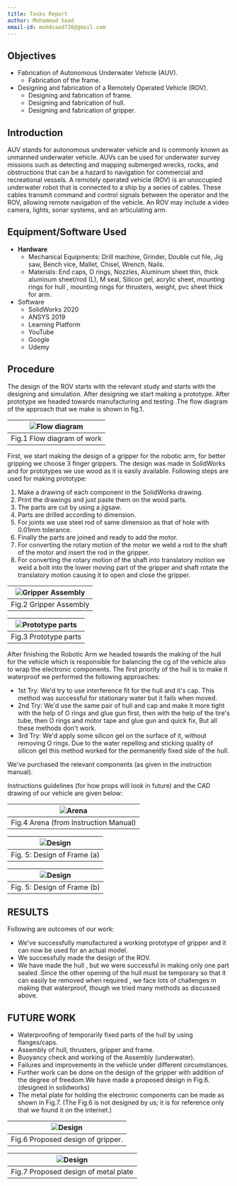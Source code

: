 ```yaml
---
title: Tasks Report
author: Mohammad Saad
email-id: mohdsaad736@gmail.com
---
```


## Objectives

- Fabrication of Autonomous Underwater Vehicle (AUV).
  - Fabrication of the frame.
- Designing and fabrication of a Remotely Operated Vehicle (ROV).
  - Designing and fabrication of frame.
  - Designing and fabrication of hull.
  - Designing and fabrication of gripper.

## Introduction

AUV stands for autonomous underwater vehicle and is commonly known as unmanned underwater vehicle. AUVs can be used for underwater survey missions such as detecting and mapping submerged wrecks, rocks, and obstructions that can be a hazard to navigation for commercial and recreational vessels.
A remotely operated vehicle (ROV) is an unoccupied underwater robot that is connected to a ship by a series of cables. These cables transmit command and control signals between the operator and the ROV, allowing remote navigation of the vehicle. An ROV may include a video camera, lights, sonar systems, and an articulating arm.

## Equipment/Software Used

- __Hardware__
  - Mechanical Equipments: Drill machine, Grinder, Double cut file, Jig saw, Bench vice, Mallet, Chisel, Wrench, Nails.
  - Materials: End caps, O rings, Nozzles, Aluminum sheet thin, thick aluminum sheet/rod (L), M seal, Silicon gel, acrylic sheet, mounting rings for hull , mounting rings for thrusters, weight, pvc sheet thick for arm.
- Software
  - SolidWorks 2020
  - ANSYS 2019
  - Learning Platform
  - YouTube
  - Google
  - Udemy

## Procedure

The design of the ROV starts with the relevant study and starts with the designing and simulation. After designing we start making a prototype. After prototype we headed towards manufacturing and testing .The flow diagram of the approach that we make is shown in fig.1.

| ![Flow diagram](static/saad_mantaza_01.png) |
|:--:|
| Fig.1 Flow diagram of work |

First, we start making the design of a gripper for the robotic arm, for better gripping we choose 3 finger grippers. The design was made in SolidWorks and for prototypes we use wood as it is easily available. Following steps are used for making prototype:

1. Make a drawing of each component in the SolidWorks drawing.
2. Print the drawings and just paste them on the wood parts.
3. The parts are cut by using a jigsaw.
4. Parts are drilled according to dimension.
5. For joints we use steel rod of same dimension as that of hole with  0.01mm tolerance.
6. Finally the parts are joined and ready to add the motor.
7. For converting the rotary motion of the motor we weld a rod to the shaft of the motor and insert the rod in the gripper.
8. For converting the rotary motion of the shaft into translatory motion we weld a bolt into the lower moving part of the gripper and shaft rotate the translatory motion causing it to open and close the gripper.

| ![Gripper Assembly](static/saad_mantaza_02.png) |
|:--:|
| Fig.2 Gripper Assembly |

| ![Prototype parts](static/saad_mantaza_03.png) |
|:--:|
|  Fig.3 Prototype parts |

After finishing the Robotic Arm we headed towards the making of the hull for the vehicle which is responsible for balancing the cg of the vehicle also to wrap the electronic components. The first priority of the hull is to make it waterproof we performed the following approaches:

- 1st Try: We'd try to use interference fit for the hull and it's cap. This method was successful for stationary water but it fails when moved.
- 2nd Try: We'd use the same pair of hull and cap and make it more tight with the help of O rings and glue gun first, then with the help of the tire's tube, then O rings and motor tape and glue gun and quick fix, But all these methods don't work.
- 3rd Try: We'd apply some silicon gel on the surface of it, without removing O rings.
Due to the water repelling and sticking quality of silicon gel this method worked for the permanently fixed side of the hull.

We've purchased the relevant components (as given in the instruction manual).

Instructions guidelines (for how props will look in future) and the CAD drawing of our vehicle are given below:

| ![Arena](static/saad_mantaza_04.png) |
|:--:|
|  Fig.4  Arena (from Instruction Manual) |

| ![Design](static/saad_mantaza_05.png) |
|:--:|
|  Fig. 5: Design of Frame (a) |

| ![Design](static/saad_mantaza_06.png) |
|:--:|
|  Fig. 5: Design of Frame (b) |

## RESULTS

Following are outcomes of our work:

- We've successfully manufactured a working prototype of gripper and it can now be used for an actual model.
- We successfully made the design of the ROV.
- We have made the hull , but we were successful in making only one part sealed .Since the other opening of the hull must be temporary so that it can easily be removed when required , we face lots of challenges in making that waterproof, though we tried many methods as discussed above.

## FUTURE WORK

- Waterproofing of temporarily  fixed parts of the hull by using flanges/caps.
- Assembly of hull, thrusters, gripper and frame.
- Buoyancy check and working of the Assembly (underwater).
- Failures and improvements in the vehicle under different circumstances.
- Further work can be done on the design of the gripper with addition of the degree of freedom.We have made a proposed design in Fig.6. (designed in solidworks)
- The metal plate for holding the electronic components can be made as shown in Fig.7.
(The Fig.6 is not designed by us; it is for reference only that we found it on the internet.)

| ![Design](static/saad_mantaza_07.png) |
|:--:|
|  Fig.6 Proposed design of gripper. |

| ![Design](static/saad_mantaza_08.png) |
|:--:|
|  Fig.7  Proposed design of metal plate |
